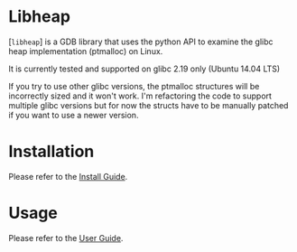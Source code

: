 # Libheap

[`libheap`] is a GDB library that uses the python API to examine the glibc heap implementation (ptmalloc) on Linux.

It is currently tested and supported on glibc 2.19 only (Ubuntu 14.04 LTS)

If you try to use other glibc versions, the ptmalloc structures will be incorrectly sized and it won't work.  I'm refactoring the code to support multiple glibc versions but for now the structs have to be manually patched if you want to use a newer version.

# Installation

Please refer to the [Install Guide](docs/InstallGuide.md).

# Usage

Please refer to the [User Guide](docs/UserGuide.md).
